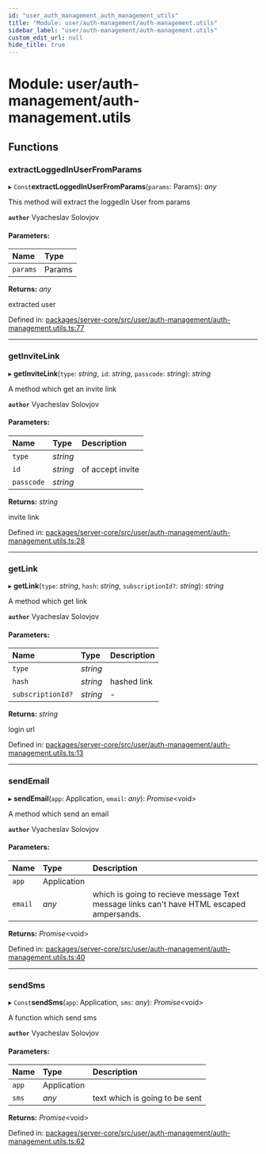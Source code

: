 ```yaml
---
id: "user_auth_management_auth_management_utils"
title: "Module: user/auth-management/auth-management.utils"
sidebar_label: "user/auth-management/auth-management.utils"
custom_edit_url: null
hide_title: true
---
```


# Module: user/auth-management/auth-management.utils

## Functions

### extractLoggedInUserFromParams

▸ `Const`**extractLoggedInUserFromParams**(`params`: Params): *any*

This method will extract the loggedIn User from params

**`author`** Vyacheslav Solovjov

#### Parameters:

Name | Type |
:------ | :------ |
`params` | Params |

**Returns:** *any*

extracted user

Defined in: [packages/server-core/src/user/auth-management/auth-management.utils.ts:77](https://github.com/xr3ngine/xr3ngine/blob/65dfcf39a/packages/server-core/src/user/auth-management/auth-management.utils.ts#L77)

___

### getInviteLink

▸ **getInviteLink**(`type`: *string*, `id`: *string*, `passcode`: *string*): *string*

A method which get an invite link

**`author`** Vyacheslav Solovjov

#### Parameters:

Name | Type | Description |
:------ | :------ | :------ |
`type` | *string* |  |
`id` | *string* | of accept invite   |
`passcode` | *string* |  |

**Returns:** *string*

invite link

Defined in: [packages/server-core/src/user/auth-management/auth-management.utils.ts:28](https://github.com/xr3ngine/xr3ngine/blob/65dfcf39a/packages/server-core/src/user/auth-management/auth-management.utils.ts#L28)

___

### getLink

▸ **getLink**(`type`: *string*, `hash`: *string*, `subscriptionId?`: *string*): *string*

A method which get link

**`author`** Vyacheslav Solovjov

#### Parameters:

Name | Type | Description |
:------ | :------ | :------ |
`type` | *string* |  |
`hash` | *string* | hashed link   |
`subscriptionId?` | *string* | - |

**Returns:** *string*

login url

Defined in: [packages/server-core/src/user/auth-management/auth-management.utils.ts:13](https://github.com/xr3ngine/xr3ngine/blob/65dfcf39a/packages/server-core/src/user/auth-management/auth-management.utils.ts#L13)

___

### sendEmail

▸ **sendEmail**(`app`: Application, `email`: *any*): *Promise*<void\>

A method which send an email

**`author`** Vyacheslav Solovjov

#### Parameters:

Name | Type | Description |
:------ | :------ | :------ |
`app` | Application |  |
`email` | *any* | which is going to recieve message Text message links can't have HTML escaped ampersands.   |

**Returns:** *Promise*<void\>

Defined in: [packages/server-core/src/user/auth-management/auth-management.utils.ts:40](https://github.com/xr3ngine/xr3ngine/blob/65dfcf39a/packages/server-core/src/user/auth-management/auth-management.utils.ts#L40)

___

### sendSms

▸ `Const`**sendSms**(`app`: Application, `sms`: *any*): *Promise*<void\>

A function which send sms

**`author`** Vyacheslav Solovjov

#### Parameters:

Name | Type | Description |
:------ | :------ | :------ |
`app` | Application |  |
`sms` | *any* | text which is going to be sent   |

**Returns:** *Promise*<void\>

Defined in: [packages/server-core/src/user/auth-management/auth-management.utils.ts:62](https://github.com/xr3ngine/xr3ngine/blob/65dfcf39a/packages/server-core/src/user/auth-management/auth-management.utils.ts#L62)
